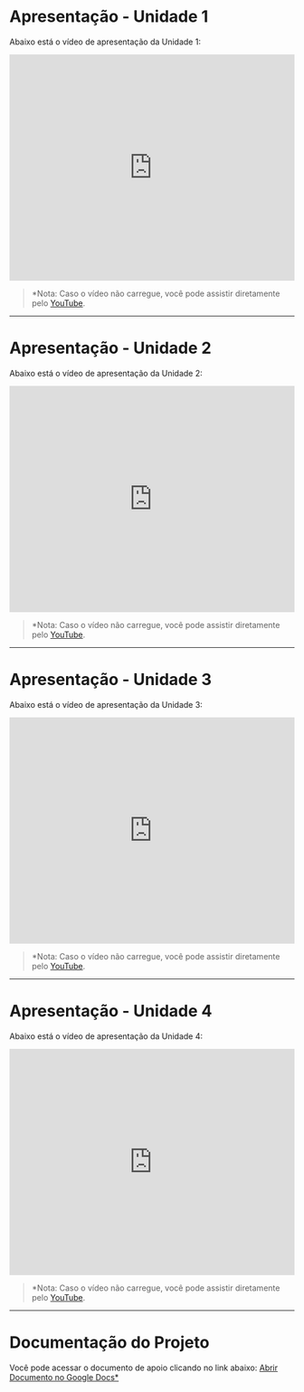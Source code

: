 # Apresentação - Unidade 1
Abaixo está o vídeo de apresentação da Unidade 1: 

<iframe width="100%" height="400" src="https://www.youtube.com/embed/kl-9gPMsVOs" frameborder="0" allowfullscreen></iframe>

> *Nota: Caso o vídeo não carregue, você pode assistir diretamente pelo [YouTube](https://www.youtube.com/watch?v=kl-9gPMsVOs). 

---

# Apresentação - Unidade 2
Abaixo está o vídeo de apresentação da Unidade 2: 

<iframe width="100%" height="400" src="https://www.youtube.com/embed/NSmCDcKdwEE" frameborder="0" allowfullscreen></iframe>

> *Nota: Caso o vídeo não carregue, você pode assistir diretamente pelo [YouTube](https://youtu.be/NSmCDcKdwEE?si=8nomCcJKy8qoB7nD). 

---

# Apresentação - Unidade 3
Abaixo está o vídeo de apresentação da Unidade 3: 

<iframe width="100%" height="400" src="https://www.youtube.com/embed/7fnWqhGlQxY?si=1GernFJ5ftVwPXfN" frameborder="0" allowfullscreen></iframe>

> *Nota: Caso o vídeo não carregue, você pode assistir diretamente pelo [YouTube](https://www.youtube.com/watch?v=7fnWqhGlQxY). 

---

# Apresentação - Unidade 4
Abaixo está o vídeo de apresentação da Unidade 4: 

<iframe width="100%" height="400" src="https://www.youtube.com/embed/SdXhKe4Vylc?si=OPcoscbNZ_FQJgkC" frameborder="0" allowfullscreen></iframe>

> *Nota: Caso o vídeo não carregue, você pode assistir diretamente pelo [YouTube](https://www.youtube.com/watch?v=SdXhKe4Vylc). 

---

# Documentação do Projeto 
Você pode acessar o documento de apoio clicando no link abaixo: [Abrir Documento no Google Docs*](https://docs.google.com/document/d/1EH4Cwovdc-3p3ecWo-OX-xK6ysuAq0zl/edit?usp=sharing&ouid=105065285713998999810&rtpof=true&sd=true)
